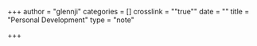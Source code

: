 +++
author = "glennji"
categories = []
crosslink = "\"true\""
date = ""
title = "Personal Development"
type = "note"

+++

